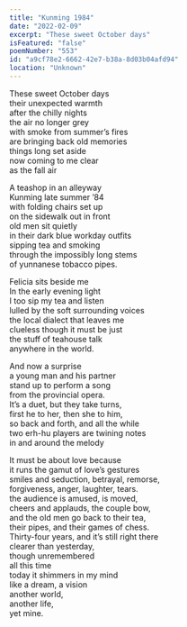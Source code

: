 ```yaml
---
title: "Kunming 1984"
date: "2022-02-09"
excerpt: "These sweet October days"
isFeatured: "false"
poemNumber: "553"
id: "a9cf78e2-6662-42e7-b38a-8d03b04afd94"
location: "Unknown"
---
```


These sweet October days  
their unexpected warmth  
after the chilly nights  
the air no longer grey  
with smoke from summer’s fires  
are bringing back old memories  
things long set aside  
now coming to me clear  
as the fall air

A teashop in an alleyway  
Kunming late summer ’84  
with folding chairs set up  
on the sidewalk out in front  
old men sit quietly  
in their dark blue workday outfits  
sipping tea and smoking  
through the impossibly long stems  
of yunnanese tobacco pipes.

Felicia sits beside me  
In the early evening light  
I too sip my tea and listen  
lulled by the soft surrounding voices  
the local dialect that leaves me  
clueless though it must be just  
the stuff of teahouse talk  
anywhere in the world.

And now a surprise  
a young man and his partner  
stand up to perform a song  
from the provincial opera.  
It’s a duet, but they take turns,  
first he to her, then she to him,  
so back and forth, and all the while  
two erh-hu players are twining notes  
in and around the melody

It must be about love because  
it runs the gamut of love’s gestures  
smiles and seduction, betrayal, remorse,  
forgiveness, anger, laughter, tears.  
the audience is amused, is moved,  
cheers and applauds, the couple bow,  
and the old men go back to their tea,  
their pipes, and their games of chess.  
Thirty-four years, and it’s still right there  
clearer than yesterday,  
though unremembered  
all this time  
today it shimmers in my mind  
like a dream, a vision  
another world,  
another life,  
yet mine.
